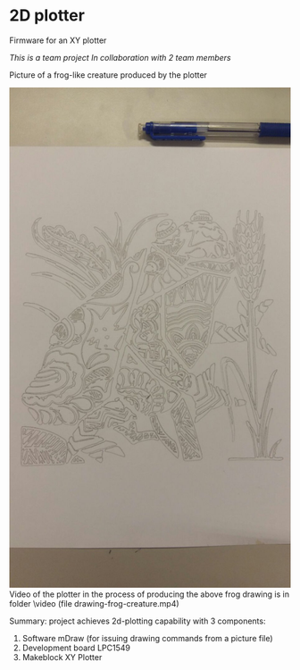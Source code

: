 # 2D plotter
Firmware for an XY plotter

_This is a team project_
_In collaboration with 2 team members_

Picture of a frog-like creature produced by the plotter

![Picture of a frog-like creature](/picture/frog-creature.jpeg)
Video of the plotter in the process of producing the above frog drawing is in folder \video (file drawing-frog-creature.mp4)

Summary: project achieves 2d-plotting capability with 3 components:

  1. Software mDraw (for issuing drawing commands from a picture file)
  1. Development board LPC1549
  1. Makeblock XY Plotter
